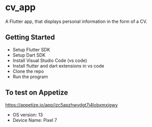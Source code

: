 # cv_app

A Flutter app, that displays personal information in the form of a CV.

## Getting Started

- Setup Flutter SDK
- Setup Dart SDK
- Install Visual Studio Code (vs code)
- Install flutter and dart extensions in vs code
- Clone the repo
- Run the program

## To test on Appetize

https://appetize.io/app/izc5apzhwydgt7j4lobxmxjgwy
- OS version: 13 
- Device Name: Pixel 7
  

